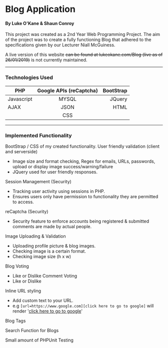 # Blog Application
#### By Luke O'Kane & Shaun Conroy

This project was created as a 2nd Year Web Programming Project. The aim of the project was to create a fully functioning Blog that adhered to the specifications given by our Lecturer Niall McGuiness.

A live version of this website ~~can be found at lukeokane.com/Blog (live as of 26/01/2019)~~ is not currently maintained.

--- 

### Technologies Used

|PHP    | Google APIs (reCaptcha) |BootStrap|
| ------------- |:-------------:| -----:|
| Javascript     | MYSQL   |  JQuery |
| AJAX| JSON    | HTML | 
|    | CSS | 

---

### Implemented Functionality
BootStrap / CSS of my created functionality.
User friendly validation (client and serverside)
- Image size and format checking, Regex for emails, URLs, passwords, upload or display image success/warning/failure
- JQuery used for user friendly responses.

Session Management (Security)
- Tracking user activity using sessions in PHP.
- Ensures users only have permission to functionality they are permitted to access.

reCaptcha (Security)
- Security feature to enforce accounts being registered & submitted comments are made by actual people. 

Image Uploading & Validation
- Uploading profile picture & blog images.
- Checking image is a certain format.
- Checking image size (h x w)

Blog Voting 
- Like or Dislike
Comment Voting
- Like or Dislike

Inline URL styling
- Add custom text to your URL.
- e.g `[url=https://www.google.com][click here to go to google]` will render '[click here to go to google](www.google.com)'

Blog Tags

Search Function for Blogs

Small amount of PHPUnit Testing
